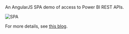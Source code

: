 An AngularJS SPA demo of access to Power BI REST APIs. 

![SPA](http://mmaitre314.github.io/images/pbi.jpg)

For more details, see [this blog](http://mmaitre314.github.io/2016/01/05/integrating-power-bi-with-angularjs-spas.htm).
